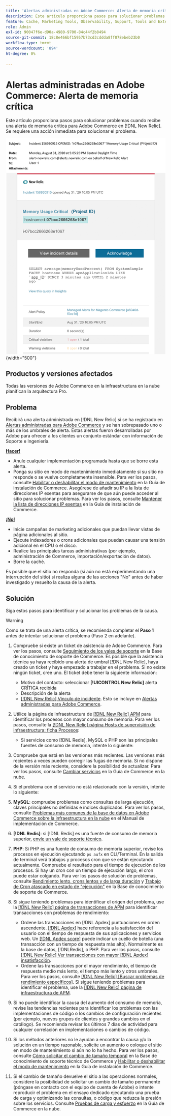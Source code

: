 ```yaml
---
title: 'Alertas administradas en Adobe Commerce: Alerta de memoria crítica'
description: Este artículo proporciona pasos para solucionar problemas cuando recibe una alerta de memoria crítica para Adobe Commerce en  [!DNL New Relic]. Se requiere una acción inmediata para solucionar el problema.
feature: Cache, Marketing Tools, Observability, Support, Tools and External Services
role: Admin
exl-id: 90047f6e-d90a-4980-9700-84c44f2b8494
source-git-commit: 18c8e466bf15957b73cd3cddda8ff078ebeb23b0
workflow-type: tm+mt
source-wordcount: '894'
ht-degree: 0%

---
```


# Alertas administradas en Adobe Commerce: Alerta de memoria crítica

Este artículo proporciona pasos para solucionar problemas cuando recibe una alerta de memoria crítica para Adobe Commerce en [!DNL New Relic]. Se requiere una acción inmediata para solucionar el problema.

![alerta crítica de disco](../../assets/managed-alerts/memory-critical-magento-managed.png){width="500"}

## Productos y versiones afectados

Todas las versiones de Adobe Commerce en la infraestructura en la nube planifican la arquitectura Pro.

## Problema

Recibirá una alerta administrada en [!DNL New Relic] si se ha registrado en [Alertas administradas para Adobe Commerce](managed-alerts-for-magento-commerce.md) y se han sobrepasado uno o más de los umbrales de alerta. Estas alertas fueron desarrolladas por Adobe para ofrecer a los clientes un conjunto estándar con información de Soporte e Ingeniería.

<u> **Hacer!** </u>

* Anule cualquier implementación programada hasta que se borre esta alerta.
* Ponga su sitio en modo de mantenimiento inmediatamente si su sitio no responde o se vuelve completamente insensible. Para ver los pasos, consulte [Habilitar o deshabilitar el modo de mantenimiento](https://experienceleague.adobe.com/en/docs/commerce-operations/installation-guide/tutorials/maintenance-mode) en la Guía de instalación de Commerce. Asegúrese de añadir su IP a la lista de direcciones IP exentas para asegurarse de que aún puede acceder al sitio para solucionar problemas. Para ver los pasos, consulte [Mantener la lista de direcciones IP exentas](https://experienceleague.adobe.com/en/docs/commerce-operations/installation-guide/tutorials/maintenance-mode#maintain-the-list-of-exempt-ip-addresses) en la Guía de instalación de Commerce.

<u>**¡No!**</u>

* Inicie campañas de marketing adicionales que puedan llevar vistas de página adicionales al sitio.
* Ejecute indexadores o crons adicionales que puedan causar una tensión adicional en el CPU o el disco.
* Realice las principales tareas administrativas (por ejemplo, administración de Commerce, importación/exportación de datos).
* Borre la caché.

Es posible que el sitio no responda (si aún no está experimentando una interrupción del sitio) si realiza alguna de las acciones &quot;No&quot; antes de haber investigado y resuelto la causa de la alerta.

## Solución

Siga estos pasos para identificar y solucionar los problemas de la causa.

>[!WARNING]
>
>Como se trata de una alerta crítica, se recomienda completar el **Paso 1** antes de intentar solucionar el problema (Paso 2 en adelante).

1. Compruebe si existe un ticket de asistencia de Adobe Commerce. Para ver los pasos, consulte [Seguimiento de los vales de soporte](https://experienceleague.adobe.com/en/docs/commerce-knowledge-base/kb/help-center-guide/magento-help-center-user-guide#track-support-case) en la Base de conocimiento de soporte de Commerce. Es posible que la asistencia técnica ya haya recibido una alerta de umbral [!DNL New Relic], haya creado un ticket y haya empezado a trabajar en el problema. Si no existe ningún ticket, cree uno. El ticket debe tener la siguiente información:
   * Motivo del contacto: seleccionar **[!UICONTROL New Relic]** alerta CRÍTICA recibida
   * Descripción de la alerta
   * [[!DNL New Relic] Vínculo de incidente](https://docs.newrelic.com/docs/alerts-applied-intelligence/new-relic-alerts/alert-incidents/view-violation-event-details-incidents). Esto se incluye en [Alertas administradas para Adobe Commerce](managed-alerts-for-magento-commerce.md).

1. Utilice la página de infraestructura de [[!DNL New Relic] APM](https://docs.newrelic.com/docs/infrastructure/infrastructure-ui-pages/infra-hosts-ui-page/) para identificar los procesos con mayor consumo de memoria. Para ver los pasos, consulte la [[!DNL New Relic] página Hosts de supervisión de infraestructura: ficha Procesos](https://docs.newrelic.com/docs/infrastructure/infrastructure-ui-pages/infra-hosts-ui-page/#processes):
   * Si servicios como [!DNL Redis], MySQL o PHP son las principales fuentes de consumo de memoria, intente lo siguiente:
1. Compruebe que está en las versiones más recientes. Las versiones más recientes a veces pueden corregir las fugas de memoria. Si no dispone de la versión más reciente, considere la posibilidad de actualizar. Para ver los pasos, consulte [Cambiar servicios](https://experienceleague.adobe.com/docs/commerce-cloud-service/user-guide/configure/service/services-yaml.html) en la Guía de Commerce en la nube.
1. Si el problema con el servicio no está relacionado con la versión, intente lo siguiente:
1. **MySQL**: compruebe problemas como consultas de larga ejecución, claves principales no definidas e índices duplicados. Para ver los pasos, consulte [Problemas más comunes de la base de datos en Adobe Commerce sobre la infraestructura en la nube](https://experienceleague.adobe.com/docs/commerce-operations/implementation-playbook/best-practices/maintenance/resolve-database-performance-issues.html) en el Manual de implementación de Commerce.
1. **[!DNL Redis]**: si [!DNL Redis] es una fuente de consumo de memoria superior, [envíe un vale de soporte técnico](https://experienceleague.adobe.com/en/docs/commerce-knowledge-base/kb/help-center-guide/magento-help-center-user-guide#support-case).
1. **PHP**: Si PHP es una fuente de consumo de memoria superior, revise los procesos en ejecución ejecutando `ps aufx` en CLI/Terminal. En la salida de terminal verá trabajos y procesos cron que se están ejecutando actualmente. Compruebe el resultado para el tiempo de ejecución de los procesos. Si hay un cron con un tiempo de ejecución largo, el cron puede estar colgando. Para ver los pasos de solución de problemas, consulte [Rendimiento lento, crons lentos y de larga duración](https://experienceleague.adobe.com/en/docs/commerce-knowledge-base/kb/troubleshooting/miscellaneous/slow-performance-slow-and-long-running-crons) y [Trabajo de Cron atascado en estado de &quot;ejecución&quot;](https://experienceleague.adobe.com/en/docs/commerce-knowledge-base/kb/troubleshooting/miscellaneous/cron-job-is-stuck-in-running-status) en la Base de conocimiento de soporte de Commerce.
1. Si sigue teniendo problemas para identificar el origen del problema, use la [[!DNL New Relic] página de transacciones de APM](https://docs.newrelic.com/docs/apm/applications-menu/monitoring/transactions-page-find-specific-performance-problems) para identificar transacciones con problemas de rendimiento:
   * Ordene las transacciones en [!DNL Apdex] puntuaciones en orden ascendente. [[!DNL Apdex]](https://docs.newrelic.com/docs/apm/new-relic-apm/apdex/apdex-measure-user-satisfaction) hace referencia a la satisfacción del usuario con el tiempo de respuesta de sus aplicaciones y servicios web. Un [[!DNL Apdex score]](managed-alerts-for-magento-commerce-apdex-warning-alert.md) puede indicar un cuello de botella (una transacción con un tiempo de respuesta más alto). Normalmente es la base de datos, [!DNL &#x200B; Redis], o PHP. Para ver los pasos, consulte [[!DNL New Relic] Ver transacciones con mayor [!DNL Apdex] insatisfacción](https://docs.newrelic.com/docs/apm/new-relic-apm/apdex/view-your-apdex-score#apdex-dissat).
   * Ordene las transacciones por el mayor rendimiento, el tiempo de respuesta medio más lento, el tiempo más lento y otros umbrales. Para ver los pasos, consulte [[!DNL New Relic] [Buscar problemas de rendimiento específicos]](https://docs.newrelic.com/docs/apm/applications-menu/monitoring/transactions-page-find-specific-performance-problems). Si sigue teniendo problemas para identificar el problema, use la [[!DNL New Relic] página de infraestructura de APM](https://docs.newrelic.com/docs/infrastructure/infrastructure-ui-pages/infra-hosts-ui-page/).
1. Si no puede identificar la causa del aumento del consumo de memoria, revise las tendencias recientes para identificar los problemas con las implementaciones de código o los cambios de configuración recientes (por ejemplo, nuevos grupos de clientes y grandes cambios en el catálogo). Se recomienda revisar los últimos 7 días de actividad para cualquier correlación en implementaciones o cambios de código.
1. Si los métodos anteriores no le ayudan a encontrar la causa y/o la solución en un tiempo razonable, solicite un aumento o coloque el sitio en modo de mantenimiento si aún no lo ha hecho. Para ver los pasos, consulte [Cómo solicitar el cambio de tamaño temporal](https://experienceleague.adobe.com/en/docs/commerce-knowledge-base/kb/how-to/how-to-request-temporary-magento-upsize) en la Base de conocimiento de soporte técnico de Commerce y [Habilitar o deshabilitar el modo de mantenimiento](https://experienceleague.adobe.com/en/docs/commerce-operations/installation-guide/tutorials/maintenance-mode) en la Guía de instalación de Commerce.
1. Si el cambio de tamaño devuelve el sitio a las operaciones normales, considere la posibilidad de solicitar un cambio de tamaño permanente (póngase en contacto con el equipo de cuenta de Adobe) o intente reproducir el problema en el ensayo dedicado ejecutando una prueba de carga y optimizando las consultas, o código que reduzca la presión sobre los servicios. Consulte [Pruebas de carga y esfuerzo](https://experienceleague.adobe.com/en/docs/commerce-cloud-service/user-guide/develop/test/staging-and-production#load-and-stress-testing) en la Guía de Commerce en la nube.
